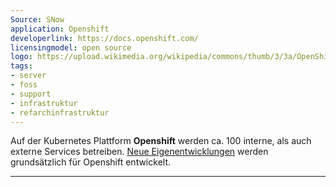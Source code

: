 ```yaml
---
Source: SNow
application: Openshift
developerlink: https://docs.openshift.com/
licensingmodel: open source
logo: https://upload.wikimedia.org/wikipedia/commons/thumb/3/3a/OpenShift-LogoType.svg/100px-OpenShift-LogoType.svg.png
tags:
- server
- foss
- support
- infrastruktur
- refarchinfrastruktur
---
```

Auf der Kubernetes Plattform __Openshift__ werden ca. 100 interne, als auch externe Services betreiben.
[Neue Eigenentwicklungen](../publish) werden grundsätzlich für Openshift entwickelt.


---
